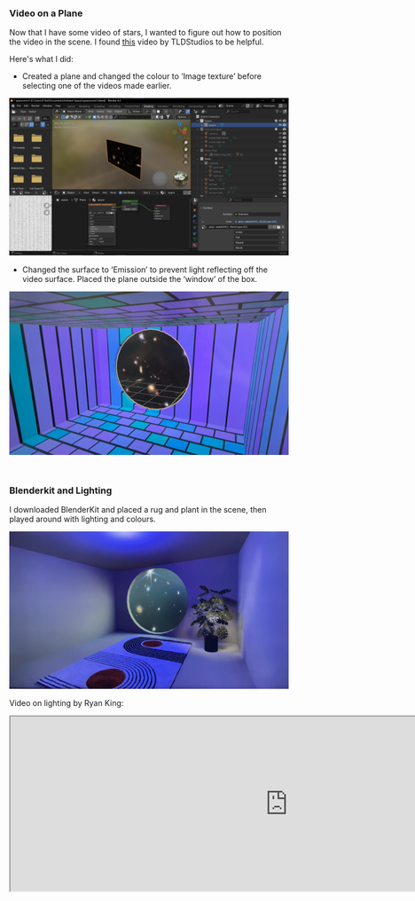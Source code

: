 ### Video on a Plane

Now that I have some video of stars, I wanted to figure out how to position the video in the scene. I found [this](https://www.youtube.com/watch?v=ssnJ8yewQ2A&t=2s) video by TLDStudios to be helpful.  

Here's what I did:  

* Created a plane and changed the colour to ‘Image texture’ before selecting one of the videos made earlier.

![plane](/images/day-3-plane.png)

* Changed the surface to ‘Emission’ to prevent light reflecting off the video surface. Placed the plane outside the ‘window’ of the box.

![scene](/images/day-3-scene.PNG)

<div style="height: 1em"> </div>

### Blenderkit and Lighting

I downloaded BlenderKit and placed a rug and plant in the scene, then played around with lighting and colours.


![rug and plant](/images/day-3-rug-plant.jpeg)


Video on lighting by Ryan King:

<iframe width="1000" height="315"
src="https://www.youtube.com/embed/JJV8l6MaXxA">
</iframe>

<div style="height: 1em"> </div>
